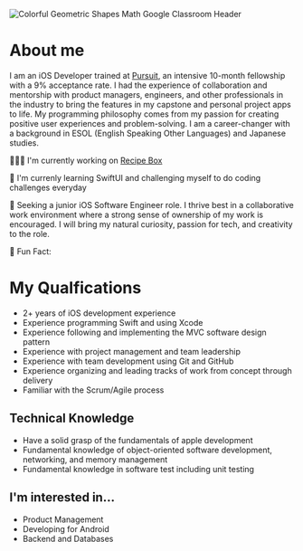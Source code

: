 ![Colorful Geometric Shapes Math Google Classroom Header](https://user-images.githubusercontent.com/52185677/117301505-b3104b80-ae48-11eb-890e-30639c13e7a8.png)

# About me
I am an iOS Developer trained at [Pursuit](https://www.pursuit.org/), an intensive 10-month fellowship with a 9% acceptance rate. I had the experience of collaboration and mentorship with product managers, engineers, and other professionals in the industry to bring the features in my capstone and personal project apps to life. My programming philosophy comes from my passion for creating positive user experiences and problem-solving. I am a career-changer with a background in ESOL (English Speaking Other Languages) and Japanese studies. 

👩🏾‍💻  I'm currently working on [Recipe Box](https://github.com/jocelyn-boyd/Recipe-Box)

🌱  I'm currenly learning SwiftUI and challenging myself to do coding challenges everyday

🏢  Seeking a junior iOS Software Engineer role. I thrive best in a collaborative work environment where a strong sense of ownership of my work is encouraged. I will bring my natural curiosity, passion for tech, and creativity to the role.

🙂 Fun Fact: 

# My Qualfications
- 2+ years of iOS development experience
- Experience programming Swift and using Xcode
- Experience following and implementing the MVC software design pattern
- Experience with project management and team leadership
- Experience with team development using Git and GitHub
- Experience organizing and leading tracks of work from concept through delivery
- Familiar with the Scrum/Agile process

## Technical Knowledge
- Have a solid grasp of the fundamentals of apple development
- Fundamental knowledge of object-oriented software development, networking, and memory management
- Fundamental knowledge in software test including unit testing

## I'm interested in...
- Product Management
- Developing for Android
- Backend and Databases

